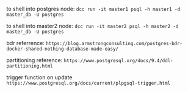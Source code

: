 to shell into postgres node:
`dcc run -it master1 psql -h master1 -d master_db -U postgres`

to shell into master2 node:
`dcc run -it master2 psql -h master2 -d master_db -U postgres`

bdr referrence:
`https://blog.armstrongconsulting.com/postgres-bdr-docker-shared-nothing-database-made-easy/`

partitioning reference:
`https://www.postgresql.org/docs/9.4/ddl-partitioning.html`

trigger function on update
`https://www.postgresql.org/docs/current/plpgsql-trigger.html`

